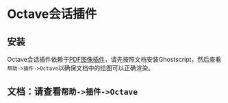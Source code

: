 # Octave会话插件
## 安装
Octave会话插件依赖于[PDF图像插件](plugin_image_pdf.md)，请先按照文档安装Ghostscript，然后查看`帮助->插件->Octave`以确保文档中的绘图可以正确渲染。

## 文档：请查看`帮助->插件->Octave`
